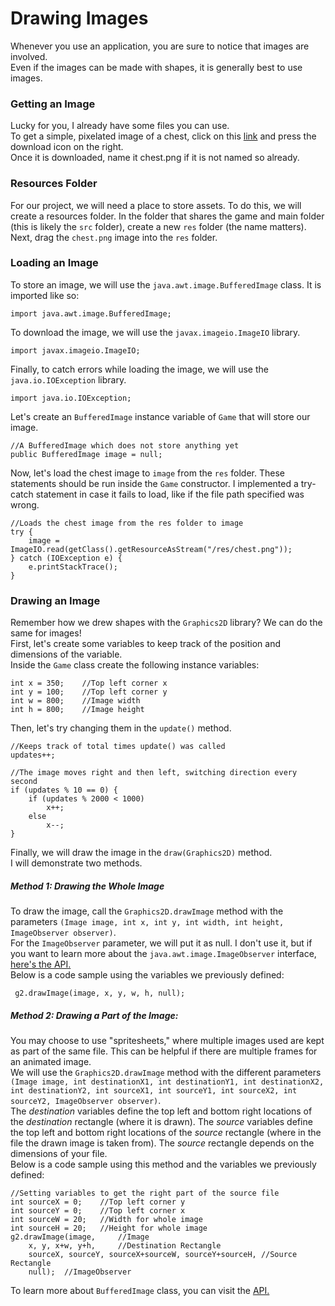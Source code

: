 # Drawing Images

Whenever you use an application, you are sure to notice that images are involved.  
Even if the images can be made with shapes, it is generally best to use images.  

### Getting an Image
Lucky for you, I already have some files you can use.  
To get a simple, pixelated image of a chest, click on this [link](https://github.com/Motirock/An-Introduction-To-Java-Graphics/blob/main/Resources/Images/chest.png) and press the download icon on the right.  
Once it is downloaded, name it chest.png if it is not named so already.  

### Resources Folder

For our project, we will need a place to store assets. To do this, we will create a resources folder. 
In the folder that shares the game and main folder (this is likely the `src` folder), create a new `res` folder (the name matters).  
Next, drag the `chest.png` image into the `res` folder.  

### Loading an Image

To store an image, we will use the `java.awt.image.BufferedImage` class.  It is imported like so:  
    
    import java.awt.image.BufferedImage;
    
To download the image, we will use the `javax.imageio.ImageIO` library.  

    import javax.imageio.ImageIO;
    
Finally, to catch errors while loading the image, we will use the `java.io.IOException` library.  

    import java.io.IOException;

Let's create an `BufferedImage` instance variable of `Game` that will store our image.  
    
    //A BufferedImage which does not store anything yet
    public BufferedImage image = null;
    
Now, let's load the chest image to `image` from the `res` folder. These statements should be run inside the `Game` constructor. I implemented a try-catch statement in case it fails to load, like if the file path specified was wrong.  
    
    //Loads the chest image from the res folder to image
    try {
        image = ImageIO.read(getClass().getResourceAsStream("/res/chest.png"));
    } catch (IOException e) {
        e.printStackTrace();
    }
    
### Drawing an Image

Remember how we drew shapes with the `Graphics2D` library? We can do the same for images!  
First, let's create some variables to keep track of the position and dimensions of the variable.  
Inside the `Game` class create the following instance variables:  
    
    int x = 350;    //Top left corner x
    int y = 100;    //Top left corner y
    int w = 800;    //Image width
    int h = 800;    //Image height
    
Then, let's try changing them in the `update()` method.  
        
    //Keeps track of total times update() was called
    updates++;
    
    //The image moves right and then left, switching direction every second
    if (updates % 10 == 0) {
        if (updates % 2000 < 1000)
            x++;
        else
            x--;
    }
    
Finally, we will draw the image in the `draw(Graphics2D)` method.  
I will demonstrate two methods.  

##### Method 1: Drawing the Whole Image
To draw the image, call the `Graphics2D.drawImage` method with the parameters `(Image image, int x, int y, int width, int height, ImageObserver observer)`.  
For the `ImageObserver` parameter, we will put it as null. I don't use it, but if you want to learn more about the `java.awt.image.ImageObserver` interface, [here's the API.](https://docs.oracle.com/javase/8/docs/api/java/awt/image/ImageObserver.html)  
Below is a code sample using the variables we previously defined:  
    
     g2.drawImage(image, x, y, w, h, null);
     
##### Method 2: Drawing a Part of the Image:
You may choose to use "spritesheets," where multiple images used are kept as part of the same file. This can be helpful if there are multiple frames for an animated image.  
We will use the `Graphics2D.drawImage` method with the different parameters `(Image image, int destinationX1, int destinationY1, int destinationX2, int destinationY2, int sourceX1, int sourceY1, int sourceX2, int sourceY2, ImageObserver observer)`.  
The *destination* variables define the top left and bottom right locations of the *destination* rectangle (where it is drawn). The *source* variables define the top left and bottom right locations of the *source* rectangle (where in the file the drawn image is taken from). The *source* rectangle depends on the dimensions of your file.  
Below is a code sample using this method and the variables we previously defined:  
    
    //Setting variables to get the right part of the source file
    int sourceX = 0;    //Top left corner y
    int sourceY = 0;    //Top left corner x
    int sourceW = 20;   //Width for whole image
    int sourceH = 20;   //Height for whole image
    g2.drawImage(image,     //Image
        x, y, x+w, y+h,     //Destination Rectangle
        sourceX, sourceY, sourceX+sourceW, sourceY+sourceH, //Source Rectangle
        null);  //ImageObserver
        
   
To learn more about `BufferedImage` class, you can visit the [API.](https://docs.oracle.com/javase/8/docs/api/java/awt/image/BufferedImage.html)
